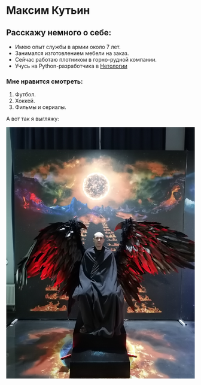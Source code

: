 # Максим Кутьин

## Расскажу немного о себе:

- Имею опыт службы в армии около 7 лет.
- Занимался изготовлением мебели на заказ.
- Сейчас работаю плотником в горно-рудной компании.
- Учусь на Python-разработчика в [Нетологии](https://netology.ru/)

### Мне нравится смотреть:

1. Футбол.
2. Хоккей.
3. Фильмы и сериалы.

А вот так я выгляжу:

![фотография](IMG_20220304_214124.jpg)
